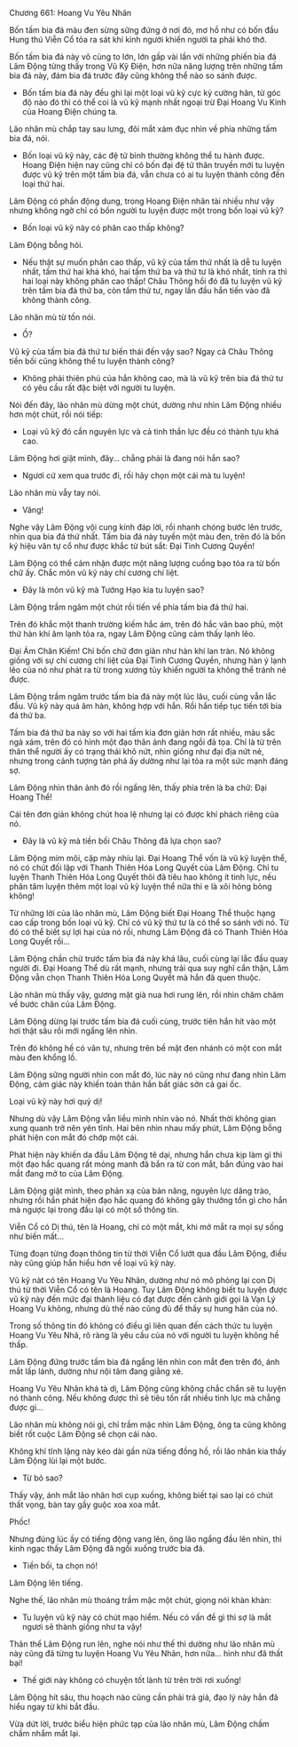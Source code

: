 




Chương 661: Hoang Vu Yêu Nhãn


Bốn tấm bia đá màu đen sừng sững đứng ở nơi đó, mơ hồ như có bốn đầu Hung thú Viễn Cổ tỏa ra sát khí kinh người khiến người ta phải khó thở.

Bốn tấm bia đá này vô cùng to lớn, lớn gấp vài lần với những phiến bia đá Lâm Động từng thấy trong Vũ Kỹ Điện, hơn nữa năng lượng trên những tấm bia đá này, đám bia đá trước đây cũng không thể nào so sánh được.

- Bốn tấm bia đá này đều ghi lại một loại vũ kỹ cực kỳ cường hãn, từ góc độ nào đó thì có thể coi là vũ kỹ mạnh nhất ngoại trừ Đại Hoang Vu Kinh của Hoang Điện chúng ta.

Lão nhân mù chắp tay sau lưng, đôi mắt xám đục nhìn về phía những tấm bia đá, nói.

- Bốn loại vũ kỹ này, các đệ tử bình thường không thể tu hành được. Hoang Điện hiện nay cũng chỉ có bốn đại đệ tử thân truyền mới tu luyện được vũ kỹ trên một tấm bia đá, vẫn chưa có ai tu luyện thành công đến loại thứ hai.

Lâm Động có phần động dung, trong Hoang Điện nhân tài nhiều như vậy nhưng không ngờ chỉ có bốn người tu luyện được một trong bốn loại vũ kỹ?

- Bốn loại vũ kỹ này có phân cao thấp không?

Lâm Động bỗng hỏi.

- Nếu thật sự muốn phân cao thấp, vũ kỹ của tấm thứ nhất là dễ tu luyện nhất, tấm thứ hai khá khó, hai tấm thứ ba và thứ tư là khó nhất, tính ra thì hai loại này không phân cao thấp! Châu Thông hồi đó đã tu luyện vũ kỹ trên tấm bia đá thứ ba, còn tấm thứ tư, ngay lần đầu hắn tiến vào đã không thành công.

Lão nhân mù từ tốn nói.

- Ồ?

Vũ kỹ của tấm bia đá thứ tư biến thái đến vậy sao? Ngay cả Châu Thông tiền bối cũng không thể tu luyện thành công?

- Không phải thiên phú của hắn không cao, mà là vũ kỹ trên bia đá thứ tư có yêu cầu rất đặc biệt với người tu luyện.

Nói đến đây, lão nhân mù dừng một chút, dường như nhìn Lâm Động nhiều hơn một chút, rồi nói tiếp:

- Loại vũ kỹ đó cần nguyên lực và cả tinh thần lực đều có thành tựu khá cao.

Lâm Động hơi giật mình, đây… chẳng phải là đang nói hắn sao?

- Ngươi cứ xem qua trước đi, rồi hãy chọn một cái mà tu luyện!

Lão nhân mù vẫy tay nói.

- Vâng!

Nghe vậy Lâm Động vội cung kính đáp lời, rồi nhanh chóng bước lên trước, nhìn qua bia đá thứ nhất. Tấm bia đá này tuyền một màu đen, trên đó là bốn ký hiệu văn tự cổ như được khắc từ bút sắt: Đại Tinh Cương Quyền!

Lâm Động có thể cảm nhận được một năng lượng cuồng bạo tỏa ra từ bốn chữ ấy. Chắc môn vũ kỹ này chí cương chí liệt.

- Đây là môn vũ kỹ mà Tưởng Hạo kia tu luyện sao?

Lâm Động trầm ngâm một chút rồi tiến về phía tấm bia đá thứ hai.

Trên đó khắc một thanh trường kiếm hắc ám, trên đó hắc vân bao phủ, một thứ hàn khí âm lạnh tỏa ra, ngay Lâm Động cũng cảm thấy lạnh lẽo.

Đại Ám Chân Kiếm! Chỉ bốn chữ đơn giản như hàn khí lan tràn. Nó không giống với sự chí cương chí liệt của Đại Tinh Cương Quyền, nhưng hàn ý lạnh lẽo của nó như phát ra từ trong xương tủy khiến người ta không thể tránh né được.

Lâm Động trầm ngâm trước tấm bia đá này một lúc lâu, cuối cùng vẫn lắc đầu. Vũ kỹ này quá âm hàn, không hợp với hắn. Rồi hắn tiếp tục tiến tới bia đá thứ ba.

Tấm bia đá thứ ba này so với hai tấm kia đơn giản hơn rất nhiều, màu sắc ngả xám, trên đó có hình một đạo thân ảnh đang ngồi đả tọa. Chỉ là từ trên thân thể người ấy có trạng thái khô nứt, nhìn giống như đại địa nứt nẻ, nhưng trong cảnh tượng tàn phá ấy dường như lại tỏa ra một sức mạnh đáng sợ.

Lâm Động nhìn thân ảnh đó rồi ngẩng lên, thấy phía trên là ba chữ: Đại Hoang Thể!

Cái tên đơn giản không chút hoa lệ nhưng lại có được khí phách riêng của nó.

- Đây là vũ kỹ mà tiền bối Châu Thông đã lựa chọn sao?

Lâm Động mím môi, cặp mày nhíu lại. Đại Hoang Thể vốn là vũ kỹ luyện thể, nó có chút đối lập với Thanh Thiên Hóa Long Quyết của Lâm Động. Chỉ tu luyện Thanh Thiên Hóa Long Quyết thôi đã tiêu hao không ít tinh lực, nếu phân tâm luyện thêm một loại vũ kỹ luyện thể nữa thì e là xôi hỏng bỏng không!

Từ những lời của lão nhân mù, Lâm Động biết Đại Hoang Thể thuộc hạng cao cấp trong bốn loại vũ kỹ. Chỉ có vũ kỹ thứ tư là có thể so sánh với nó. Từ đó có thể biết sự lợi hại của nó rồi, nhưng Lâm Động đã có Thanh Thiên Hóa Long Quyết rồi…

Lâm Động chần chừ trước tấm bia đá này khá lâu, cuối cùng lại lắc đầu quay người đi. Đại Hoang Thể dù rất mạnh, nhưng trải qua suy nghĩ cẩn thận, Lâm Động vẫn chọn Thanh Thiên Hóa Long Quyết mà hắn đã quen thuộc.

Lão nhân mù thấy vậy, gương mặt già nua hơi rung lên, rồi nhìn chăm chăm về bước chân của Lâm Động.

Lâm Động dừng lại trước tấm bia đá cuối cùng, trước tiên hắn hít vào một hơi thật sâu rồi mới ngẩng lên nhìn.

Trên đó không hề có văn tự, nhưng trên bề mặt đen nhánh có một con mắt màu đen khổng lồ.

Lâm Động sững người nhìn con mắt đó, lúc này nó cũng như đang nhìn Lâm Động, cảm giác này khiến toàn thân hắn bất giác sởn cả gai ốc.

Loại vũ kỹ này hơi quỷ dị!

Nhưng dù vậy Lâm Động vẫn liều mình nhìn vào nó. Nhất thời không gian xung quanh trở nên yên tĩnh. Hai bên nhìn nhau mấy phút, Lâm Động bỗng phát hiện con mắt đó chớp một cái.

Phát hiện này khiến da đầu Lâm Động tê dại, nhưng hắn chưa kịp làm gì thì một đạo hắc quang rất mỏng manh đã bắn ra từ con mắt, bắn đúng vào hai mắt đang mở to của Lâm Động.

Lâm Động giật mình, theo phản xạ của bản năng, nguyên lực dâng trào, nhưng rồi hắn phát hiện đạo hắc quang đó không gây thưởng tổn gì cho hắn mà ngược lại trong đầu lại có một số thông tin.

Viễn Cổ có Dị thú, tên là Hoang, chỉ có một mắt, khi mở mắt ra mọi sự sống như biến mất…

Từng đoạn từng đoạn thông tin từ thời Viễn Cổ lướt qua đầu Lâm Động, điều này cũng giúp hắn hiểu hơn về loại vũ kỹ này.

Vũ kỹ nàt có tên Hoang Vu Yêu Nhãn, dường như nó mô phỏng lại con Dị thú từ thời Viễn Cổ có tên là Hoang. Tuy Lâm Động không biết tu luyện được vũ kỹ này đến mức đại thành liệu có đạt được đến cảnh giới gọi là Vạn Lý Hoang Vu không, nhưng dù thế nào cũng đủ để thấy sự hung hãn của nó.

Trong số thông tin đó không có điều gì liên quan đến cách thức tu luyện Hoang Vu Yêu Nhã, rõ ràng là yêu cầu của nó với người tu luyện không hề thấp.

Lâm Động đứng trước tấm bia đá ngẩng lên nhìn con mắt đen trên đó, ánh mắt lấp lánh, dường như nội tâm đang giằng xé.

Hoang Vu Yêu Nhãn khá tà dị, Lâm Động cũng không chắc chắn sẽ tu luyện nó thành công. Nếu không được thì sẽ tiêu tốn rất nhiều tinh lực mà chẳng được gì…

Lão nhân mù không nói gì, chỉ trầm mặc nhìn Lâm Động, ông ta cũng không biết rốt cuộc Lâm Động sẽ chọn cái nào.

Không khí tĩnh lặng này kéo dài gần nửa tiếng đồng hồ, rồi lão nhân kia thấy Lâm Động lùi lại một bước.

- Từ bỏ sao?

Thấy vậy, ánh mắt lão nhân hơi cụp xuống, không biết tại sao lại có chút thất vọng, bàn tay gầy guộc xoa xoa mắt.

Phốc!

Nhưng đúng lúc ấy có tiếng động vang lên, ông lão ngẩng đầu lên nhìn, thì kinh ngạc thấy Lâm Động đã ngồi xuống trước bia đá.

- Tiền bối, ta chọn nó!

Lâm Động lên tiếng.

Nghe thế, lão nhân mù thoáng trầm mặc một chút, giọng nói khàn khàn:

- Tu luyện vũ kỹ này có chút mạo hiểm. Nếu có vấn đề gì thì sợ là mắt ngươi sẽ thành giống như ta vậy!

Thân thể Lâm Động run lên, nghe nói như thế thì dường như lão nhân mù này cũng đã từng tu luyện Hoang Vu Yêu Nhãn, hơn nữa… hình như đã thất bại!

- Thế giới này không có chuyện tốt lành từ trên trời rơi xuống!

Lâm Động hít sâu, thu hoạch nào cũng cần phải trả giá, đạo lý này hắn đã hiểu ngay từ khi bắt đầu.

Vừa dứt lời, trước biểu hiện phức tạp của lão nhân mù, Lâm Động chầm chầm nhắm mắt lại.




